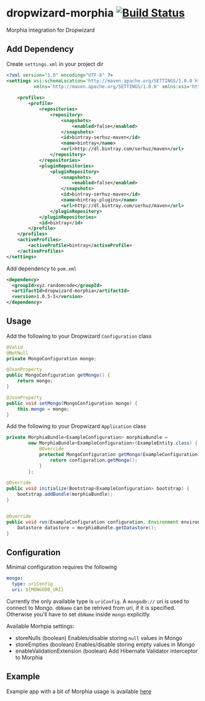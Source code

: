 # dropwizard-morphia [![Build Status](https://travis-ci.org/serhuz/dropwizard-morphia.svg?branch=master)](https://travis-ci.org/serhuz/dropwizard-morphia)

Morphia integration for Dropwizard

## Add Dependency

Create `settings.xml` in your project dir
```xml
<?xml version="1.0" encoding="UTF-8" ?>
<settings xsi:schemaLocation='http://maven.apache.org/SETTINGS/1.0.0 http://maven.apache.org/xsd/settings-1.0.0.xsd'
          xmlns='http://maven.apache.org/SETTINGS/1.0.0' xmlns:xsi='http://www.w3.org/2001/XMLSchema-instance'>
    
    <profiles>
        <profile>
            <repositories>
                <repository>
                    <snapshots>
                        <enabled>false</enabled>
                    </snapshots>
                    <id>bintray-serhuz-maven</id>
                    <name>bintray</name>
                    <url>http://dl.bintray.com/serhuz/maven</url>
                </repository>
            </repositories>
            <pluginRepositories>
                <pluginRepository>
                    <snapshots>
                        <enabled>false</enabled>
                    </snapshots>
                    <id>bintray-serhuz-maven</id>
                    <name>bintray-plugins</name>
                    <url>http://dl.bintray.com/serhuz/maven</url>
                </pluginRepository>
            </pluginRepositories>
            <id>bintray</id>
        </profile>
    </profiles>
    <activeProfiles>
        <activeProfile>bintray</activeProfile>
    </activeProfiles>
</settings>
```

Add dependency to `pom.xml`

```xml
<dependency>
  <groupId>xyz.randomcode</groupId>
  <artifactId>dropwizard-morphia</artifactId>
  <version>1.0.5-1</version>
</dependency>
```

## Usage
Add the following to your Dropwizard `Configuration` class
```java
@Valid
@NotNull
private MongoConfiguration mongo;

@JsonProperty
public MongoConfiguration getMongo() {
    return mongo;
}

@JsonProperty
public void setMongo(MongoConfiguration mongo) {
    this.mongo = mongo;
}
```
Add the following to your Dropwizard `Application` class
```java
private MorphiaBundle<ExampleConfiguration> morphiaBundle =
        new MorphiaBundle<ExampleConfiguration>(ExampleEntity.class) {
            @Override
            protected MongoConfiguration getMongo(ExampleConfiguration configuration) {
                return configuration.getMongo();
            }
        };
        
@Override
public void initialize(Bootstrap<ExampleConfiguration> bootstrap) {
    bootstrap.addBundle(morphiaBundle);
}


@Override
public void run(ExampleConfiguration configuration, Environment environment) throws Exception {
    Datastore datastore = morphiaBundle.getDatastore();
}
```

## Configuration
Minimal configuration requires the following
```yaml
mongo:
  type: uriConfig
  uri: ${MONGODB_URI}
```

Currently the only available type is `uriConfig`. A `mongodb://` uri is used to connect to Mongo. `dbName` can be retrived from uri, if it is specified. Otherwise you'll have to set `dbName` inside `mongo` explicitly.

Available Morhpia settings:
- storeNulls (boolean) Enables/disable storing `null` values in Mongo
- storeEmpties (boolean) Enables/disable storing empty values in Mongo
- enableValidationExtension (boolean) Add Hibernate Validator interceptor to Morphia
 
## Example
Example app with a bit of Morphia usage is available [here](https://github.com/serhuz/dropwizard-morhia-example)
